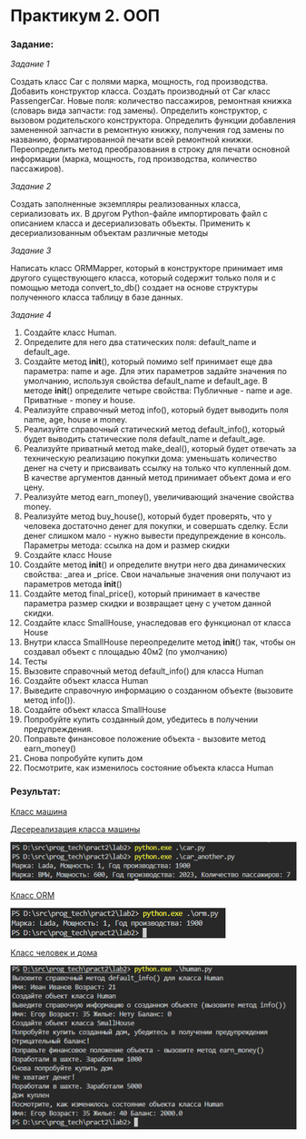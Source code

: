 # Практикум 2. ООП

### Задание:

_Задание 1_

Создать класс Car с полями марка, мощность, год производства. Добавить конструктор класса. Создать производный от Car класс PassengerCar. Новые поля: количество пассажиров, ремонтная книжка (словарь вида запчасти: год замены). Определить конструктор, с вызовом родительского конструктора. Определить функции добавления замененной запчасти в ремонтную книжку, получения год замены по названию, форматированной печати всей ремонтной книжки. Переопределить метод преобразования в строку для печати основной информации (марка, мощность, год производства, количество пассажиров).

_Задание 2_

Создать заполненные экземпляры реализованных класса, сериализовать их. В другом Python-файле импортировать файл с описанием класса и десериализовать объекты. Применить к десериализованным объектам различные методы

_Задание 3_

Написать класс ORMMapper, который в конструкторе принимает имя другого существующего класса, который содержит только поля и с помощью метода convert_to_db() создает на основе структуры полученного класса таблицу в базе данных.

_Задание 4_

1. Создайте класс Human.
2. Определите для него два статических поля: default_name и default_age.
3. Создайте метод __init__(), который помимо self принимает еще два параметра: name и age. Для этих параметров задайте значения по умолчанию, используя свойства default_name и default_age. В методе __init__() определите четыре свойства: Публичные - name и age. Приватные - money и house.
4. Реализуйте справочный метод info(), который будет выводить поля name, age, house и money.
5. Реализуйте справочный статический метод default_info(), который будет выводить статические поля default_name и default_age.
6. Реализуйте приватный метод make_deal(), который будет отвечать за техническую реализацию покупки дома: уменьшать количество денег на счету и присваивать ссылку на только что купленный дом. В качестве аргументов данный метод принимает объект дома и его цену.
7. Реализуйте метод earn_money(), увеличивающий значение свойства money.
8. Реализуйте метод buy_house(), который будет проверять, что у человека достаточно денег для покупки, и совершать сделку. Если денег слишком мало - нужно вывести предупреждение в консоль. Параметры метода: ссылка на дом и размер скидки
9. Создайте класс House
10. Создайте метод __init__() и определите внутри него два динамических свойства: _area и _price. Свои начальные значения они получают из параметров метода __init__()
11. Создайте метод final_price(), который принимает в качестве параметра размер скидки и возвращает цену с учетом данной скидки.
12. Создайте класс SmallHouse, унаследовав его функционал от класса House
13. Внутри класса SmallHouse переопределите метод __init__() так, чтобы он создавал объект с площадью 40м2 (по умолчанию)
14. Тесты
15. Вызовите справочный метод default_info() для класса Human
16. Создайте объект класса Human
17. Выведите справочную информацию о созданном объекте (вызовите метод info()).
18. Создайте объект класса SmallHouse
19. Попробуйте купить созданный дом, убедитесь в получении предупреждения.
20. Поправьте финансовое положение объекта - вызовите метод earn_money()
21. Снова попробуйте купить дом
22. Посмотрите, как изменилось состояние объекта класса Human


### Результат:

[Класс машина](car.py)

[Десереализация класса машины](car_another.py)

![](result1.png)

[Класс ORM](orm.py)

![](result2.png)

[Класс человек и дома](human.py)

![](result3.png)